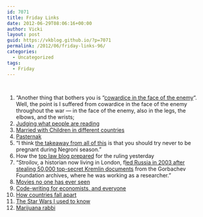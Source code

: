 ```yaml
---
id: 7071
title: Friday Links
date: 2012-06-29T08:06:16+00:00
author: Vicki
layout: post
guid: https://vkblog.github.io/?p=7071
permalink: /2012/06/friday-links-96/
categories:
  - Uncategorized
tags:
  - Friday
---
```

&nbsp;

  1. &#8220;Another thing that bothers you is &#8220;<a href="http://www.lettersofnote.com/2012/06/oh-christ-cook-is-dead.html" target="_blank">cowardice in the face of the enemy</a>&#8220;. Well, the point is I suffered from cowardice in the face of the enemy throughout the war — in the face of the enemy, also in the legs, the elbows, and the wrists;
  2. <a href="http://therumpus.net/2012/06/train-spottings/" target="_blank">Judging what people are reading</a>
  3. <a href="http://thesocietypages.org/socimages/2012/06/26/the-glocalization-of-married-with-children/" target="_blank">Married with Children in different countries</a>
  4. <a href="http://kcmeesha.com/2012/06/23/the-ostracization-of-boris-pasternak/" target="_blank">Pasternak</a>
  5. &#8220;I think <a href="http://www.theawl.com/2012/06/drinking-when-youre-pregnant" target="_blank">the takeaway from all of this</a> is that you should try never to be pregnant during Negroni season.&#8221;
  6. How the <a href="http://www.washingtonpost.com/business/economy/for-scotusblog-one-goal-beat-everybody-and-break-news-of-health-care-ruling/2012/06/27/gJQA1TZp7V_story.html" target="_blank">top law blog prepared</a> for the ruling yesterday
  7. &#8220;Stroilov, a historian now living in London, f<a href="http://www.tabletmag.com/jewish-news-and-politics/103576/the-cold-wars-arab-spring" target="_blank">led Russia in 2003 after stealing 50,000 top-secret Kremlin documents</a> from the Gorbachev Foundation archives, where he was working as a researcher.&#8221;
  8. <a href="http://www.pastemagazine.com/blogs/lists/2012/06/the-best-movies-of-2012-so-far.html" target="_blank">Movies no one has ever seen</a>
  9. <a href="http://marginalrevolution.com/marginalrevolution/2012/06/how-should-economists-write-code.html" target="_blank">Code-writing for economists, and everyone</a>
 10. <a href="http://www.foreignpolicy.com/articles/2012/06/18/10_reasons_countries_fall_apart?page=full" target="_blank">How countries fall apart</a>
 11. <a href="http://www.youtube.com/watch?v=qJlbPXZEpRE" target="_blank">The Star Wars I used to know</a>
 12. <a href="http://www.tabletmag.com/jewish-life-and-religion/104862/dcs-marijuana-reform-rabbi" target="_blank">Marijuana rabbi</a>